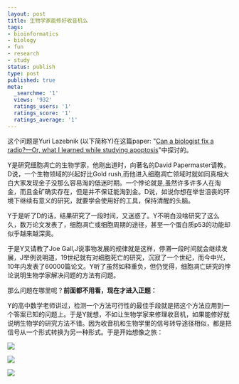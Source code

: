 ```yaml
---
layout: post
title: 生物学家能修好收音机么
tags:
- bioinformatics
- biology
- fun
- research
- study
status: publish
type: post
published: true
meta:
  _searchme: '1'
  views: '932'
  ratings_users: '1'
  ratings_score: '1'
  ratings_average: '1'
---
```

这个问题是Yuri Lazebnik (以下简称Y)在这篇paper: "<a href="http://www.protein.bio.msu.ru/biokhimiya/contents/v69/pdf/bcm_1403.pdf" target="_blank">Can a biologist fix a radio?—Or, what I learned while studying apoptosis</a>"中探讨的。

Y是研究细胞凋亡的生物学家，他刚出道时，向著名的David Papermaster请教，D说，一个生物领域的兴起好比Gold rush,而他进入细胞凋亡领域时就如同真相大白大家发现金子没那么容易淘的低迷时期。一个悖论就是,虽然许多许多人在淘金，而且金矿确实存在，但是并不保证能淘到金。D说，如说你想在举世沮丧的环境下继续有意义的研究，就要学会使用好的工具，保持清醒的头脑。

Y于是听了D的话，结果研究了一段时间，又迷惑了。Y不明白没啥研究了这么久，数万论文发表了，细胞凋亡或细胞周期的途径，甚至一个蛋白质p53的功能却似乎越来越深奥。

于是Y又请教了Joe Gall,J说事物发展的规律就是这样，停滞一段时间就会继续发展，J举例说明道，19世纪就有对细胞死亡的研究，沉寂了一个世纪，而今中兴，10年内发表了60000篇论文。Y听了虽然如释重负，但仍觉得，细胞凋亡研究的悖论说明生物学家解决问题的方法有问题。

那么问题在哪里呢？<strong>前面都不用看，现在才进入正题：</strong>

Y的高中数学老师讲过，检测一个方法可行性的最佳手段就是把这个方法应用到一个答案已知的问题上。于是Y就想，不如让生物学家来修理收音机，如果能修好就说明生物学的研究方法不错。因为收音机和生物学里的信号转导途径相似，都是把信号从一个形式转换为另一种形式。于是开始想像之旅：


![](https://dl.dropboxusercontent.com/u/308058/blogimages/2010/07/radio.jpg)

![](https://dl.dropboxusercontent.com/u/308058/blogimages/2010/07/radio_opened1.jpg)

![](http://azaleasays.files.wordpress.com/2008/04/signal1.jpg)
